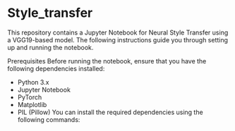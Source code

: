 # Style_transfer
This repository contains a Jupyter Notebook for Neural Style Transfer using a VGG19-based model. The following instructions guide you through setting up and running the notebook.

Prerequisites
Before running the notebook, ensure that you have the following dependencies installed:

+ Python 3.x
+ Jupyter Notebook
+ PyTorch
+ Matplotlib
+ PIL (Pillow)
You can install the required dependencies using the following commands:
